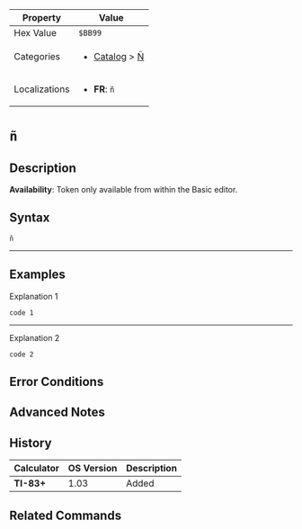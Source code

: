 | Property      | Value |
|---------------|-------|
| Hex Value     | `$BB99`|
| Categories    | <ul><li>[Catalog](<../categories/Catalog.md>) > [Ñ](<../categories/Catalog.md#Ñ>)</li></ul> |
| Localizations | <ul><li><b>FR</b>: `ñ`</li></ul> |

# `ñ`

## Description



<b>Availability</b>: Token only available from within the Basic editor.

## Syntax
`ñ`

<hr>

## Examples

Explanation 1
```ti-basic
code 1
```
---
Explanation 2
```ti-basic
code 2
```

## Error Conditions


## Advanced Notes


## History
| Calculator | OS Version | Description |
|------------|------------|-------------|
| <b>TI-83+</b> | 1.03 | Added

## Related Commands

    